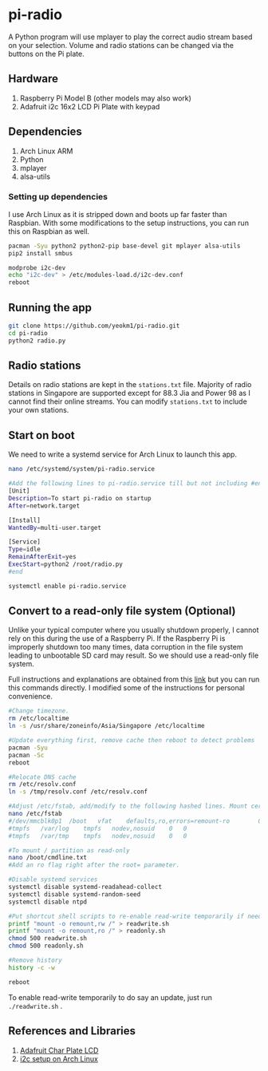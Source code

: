 pi-radio
========

A Python program will use mplayer to play the correct audio stream based on your selection. Volume and radio stations can be changed via the buttons on the Pi plate.


## Hardware

1. Raspberry Pi Model B (other models may also work)
2. Adafruit i2c 16x2 LCD Pi Plate with keypad

## Dependencies

1. Arch Linux ARM
2. Python
3. mplayer
4. alsa-utils


### Setting up dependencies

I use Arch Linux as it is stripped down and boots up far faster than Raspbian. With some modifications to the setup instructions, you can run this on Raspbian as well.

```bash
pacman -Syu python2 python2-pip base-devel git mplayer alsa-utils
pip2 install smbus

modprobe i2c-dev
echo "i2c-dev" > /etc/modules-load.d/i2c-dev.conf
reboot
```

## Running the app

```bash
git clone https://github.com/yeokm1/pi-radio.git
cd pi-radio
python2 radio.py
```

## Radio stations

Details on radio stations are kept in the `stations.txt` file.  Majority of radio stations in Singapore are supported except for 88.3 Jia and Power 98 as I cannot find their online streams. You can modify `stations.txt` to include your own stations.


## Start on boot

We need to write a systemd service for Arch Linux to launch this app. 

```bash
nano /etc/systemd/system/pi-radio.service

#Add the following lines to pi-radio.service till but not including #end
[Unit]
Description=To start pi-radio on startup
After=network.target

[Install]
WantedBy=multi-user.target

[Service]
Type=idle
RemainAfterExit=yes
ExecStart=python2 /root/radio.py
#end

systemctl enable pi-radio.service
```


## Convert to a read-only file system (Optional)

Unlike your typical computer where you usually shutdown properly, I cannot rely on this during the use of a Raspberry Pi. If the Raspberry Pi is improperly shutdown too many times, data corruption in the file system leading to unbootable SD card may result. So we should use a read-only file system.

Full instructions and explanations are obtained from this [link](http://ruiabreu.org/2013-06-02-booting-raspberry-pi-in-readonly.html) but you can run this commands directly. I modified some of the instructions for personal convenience.

```bash
#Change timezone.
rm /etc/localtime
ln -s /usr/share/zoneinfo/Asia/Singapore /etc/localtime

#Update everything first, remove cache then reboot to detect problems
pacman -Syu  
pacman -Sc
reboot

#Relocate DNS cache
rm /etc/resolv.conf
ln -s /tmp/resolv.conf /etc/resolv.conf

#Adjust /etc/fstab, add/modify to the following hashed lines. Mount certain directories to RAM disk.
nano /etc/fstab
#/dev/mmcblk0p1  /boot   vfat    defaults,ro,errors=remount-ro        0       0
#tmpfs   /var/log    tmpfs   nodev,nosuid    0   0
#tmpfs   /var/tmp    tmpfs   nodev,nosuid    0   0

#To mount / partition as read-only
nano /boot/cmdline.txt
#Add an ro flag right after the root= parameter.

#Disable systemd services
systemctl disable systemd-readahead-collect
systemctl disable systemd-random-seed
systemctl disable ntpd

#Put shortcut shell scripts to re-enable read-write temporarily if needed
printf "mount -o remount,rw /" > readwrite.sh
printf "mount -o remount,ro /" > readonly.sh
chmod 500 readwrite.sh
chmod 500 readonly.sh

#Remove history
history -c -w

reboot
```


To enable read-write temporarily to do say an update, just run `./readwrite.sh` .



## References and Libraries

1. [Adafruit Char Plate LCD](https://learn.adafruit.com/adafruit-16x2-character-lcd-plus-keypad-for-raspberry-pi/overview)
2. [i2c setup on Arch Linux](http://cfedk.host.cs.st-andrews.ac.uk/site/?q=2013-pi)







